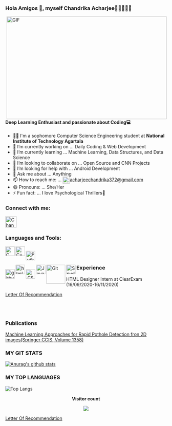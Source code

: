 
### Hola Amigos 👋, myself Chandrika Acharjee:seedling::seedling::seedling::seedling::seedling:
<img align="right" alt="GIF" src="https://1.bp.blogspot.com/-EMhCASiHMO0/X-7wsUSjUcI/AAAAAAAAAWg/gGAouWNdXHgS2M7awq7Mn0j7rkn25O4igCLcBGAsYHQ/s400/Informatics-Life-66743.gif" width="500" height="320" />


#### Deep Learning Enthusiast and passionate about Coding:computer:
 
- :woman_student: I'm a sophomore Computer Science Engineering student at <b>National Institute of Technology Agartala</b>
- 🔭 I’m currently working on ... Daily Coding & Web Development
- 🌱 I’m currently learning ... Machine Learning, Data Structures, and Data Science
- 👯 I’m looking to collaborate on ... Open Source and CNN Projects
- 🤔 I’m looking for help with ... Android Development
- 💬 Ask me about ... Anything
- 📫 How to reach me: ... <a href="#"><img align="center" alt="Chandrika372 | Mail" width="22px" src="https://1.bp.blogspot.com/-C4uAef4pGp8/X-706UYbztI/AAAAAAAAAW4/9edeaPdo42wRy3C_GHWlnZQbhSnH4TXYgCLcBGAsYHQ/s128/apple-mail.png"/>acharjeechandrika372@gmail.com</a>
- 😄 Pronouns: ... She/Her
- ⚡ Fun fact: ... I love Psychological Thrillers:mag_right:

### Connect with me:
<a href="https://www.linkedin.com/in/chandrika-acharjee-2563a41ab">
<img align="left" alt="Chandrika372 | Linkedin" width="35px" src="https://1.bp.blogspot.com/-iYuS1nl62ko/X-7x2ABOIYI/AAAAAAAAAWo/N9zLQslrh1AOeQ1X8b6waBt5IfXoP4iQQCLcBGAsYHQ/s200/linkedin.png"/>
</a>
<br></br>

### Languages and Tools:
<img align="left" alt="C language" width="29px" src="https://1.bp.blogspot.com/--md5WEYkSOw/X-77ELvlv_I/AAAAAAAAAXQ/-V6xJuT_w4gqmwMXuk7OYH6CKYDpiic4wCLcBGAsYHQ/s96/c-programming.png" />
<img align="left" alt="C++" width="29px" src="https://1.bp.blogspot.com/-2rnTjThn9hQ/X-77uILLRsI/AAAAAAAAAXY/Kx9qrOBa15YwSZ-T3R1ZHlRxEPYnRfLFwCLcBGAsYHQ/s100/c-plus-plus-logo.png" />
<img align="left" alt="Python" width="29px" src="https://1.bp.blogspot.com/-C31QAEe8sG4/X-79x_XyvYI/AAAAAAAAAXk/K2LUVxeUnjorLcNAnjA9Ro-WSsP-X3oOQCLcBGAsYHQ/s96/python.png" style="display: block; padding: 1em 0; text-align: center;"/>
<img align="left" alt="github" width="29px" src="https://1.bp.blogspot.com/-dTN0RtMKEgw/X-730dEbkKI/AAAAAAAAAXE/zEUabbgwqB4n3Ji-B-w1rpk-e4UgNNziACLcBGAsYHQ/s96/github.png" style="display: block; padding: 1em 0; text-align: center; clear: left; float: left"/>
<img align="left" alt="html5" width="29px" src="https://1.bp.blogspot.com/-0Y8s4v-VUYM/X-8BCbito1I/AAAAAAAAAYE/VL_djR_ALwoT_N8-qsPpSUf6cv9SMaVJgCLcBGAsYHQ/s100/html-5.png"/>
<img align="left" alt="CSS" width="29px" src="https://1.bp.blogspot.com/-s67RbNuau_o/X-7-gZCIx5I/AAAAAAAAAXs/qm43R-mOCAsZK-nD-BoTcjZMGPll5dL1gCLcBGAsYHQ/s96/css3.png" style="display: block; padding: 1em 0; text-align: center;"/>
<img align="left" alt="JavaScript" width="29px" src="https://1.bp.blogspot.com/-uZ_R3aCDCCc/X-8HMOZIRtI/AAAAAAAAAYo/iaTFojnoa5IzAVAtQs3rio_eMqxg3jC1gCLcBGAsYHQ/s96/javascript.png"/>
<img align="left" alt="Git" width="59px" src="https://1.bp.blogspot.com/-DgHDNPZno7E/X-8CtadhFrI/AAAAAAAAAYQ/njNbMHVU8hkDhbdqPGPQwuyGtsbFkAHNACLcBGAsYHQ/s588/git.png"/>
<img align="left" alt="Spyder" width="29px" src="https://1.bp.blogspot.com/-_sKIQ6vSfhU/X-8HsMZsV3I/AAAAAAAAAYw/rDYcUOZXlpUZn-bd2Sg5-Q19BxUh68RMgCLcBGAsYHQ/s96/spyder-ide.png"/>

<br></br>
### Experience 
HTML Designer Intern at ClearExam (16/09/2020-16/11/2020)
<p><a href="https://drive.google.com/file/d/1JnU9oZUt7teFYKBohtAGeUGKxFAz1wPU/view?usp=drivesdk">Letter Of Recommendation </a></p>
<br></br>

### Publications
<a href="https://link.springer.com/chapter/10.1007/978-3-030-66763-4_10">Machine Learning Approaches for Rapid Pothole Detection fron 2D images(Springer CCIS, Volume 1358)</a>
  
### MY GIT STATS
[![Anurag's github stats](https://github-readme-stats.vercel.app/api?username=Chandrika372&show_icons=true&theme=radical&tite_color=BE2DE2&icon_color=BE2DE2)](https://github.com/anuraghazra/github-readme-stats)

### MY TOP LANGUAGES
![Top Langs](https://github-readme-stats.vercel.app/api/top-langs/?username=Chandrika372&theme=radical&title_color=BE2DE2&text_color=fff)
<p align="center"><b>Visitor count</b></p>
<p align="center">
 <img src="https://profile-counter.glitch.me/Chandrika372/count.svg" />
</p> 
<p>
<a href="https://drive.google.com/file/d/1JnU9oZUt7teFYKBohtAGeUGKxFAz1wPU/view?usp=drivesdk">Letter Of Recommendation</a>
</p>
